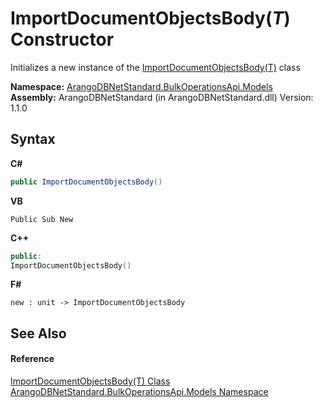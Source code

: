 # ImportDocumentObjectsBody(*T*) Constructor 
 

Initializes a new instance of the <a href="b1f0daa0-6ae0-4698-fa47-271362cd67a6">ImportDocumentObjectsBody(T)</a> class

**Namespace:**&nbsp;<a href="d473710d-6fe8-202c-0831-2eca8af94baf">ArangoDBNetStandard.BulkOperationsApi.Models</a><br />**Assembly:**&nbsp;ArangoDBNetStandard (in ArangoDBNetStandard.dll) Version: 1.1.0

## Syntax

**C#**<br />
``` C#
public ImportDocumentObjectsBody()
```

**VB**<br />
``` VB
Public Sub New
```

**C++**<br />
``` C++
public:
ImportDocumentObjectsBody()
```

**F#**<br />
``` F#
new : unit -> ImportDocumentObjectsBody
```


## See Also


#### Reference
<a href="b1f0daa0-6ae0-4698-fa47-271362cd67a6">ImportDocumentObjectsBody(T) Class</a><br /><a href="d473710d-6fe8-202c-0831-2eca8af94baf">ArangoDBNetStandard.BulkOperationsApi.Models Namespace</a><br />